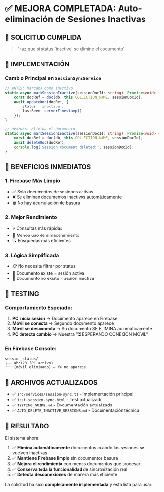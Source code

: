 # ✅ MEJORA COMPLETADA: Auto-eliminación de Sesiones Inactivas

## 🎯 SOLICITUD CUMPLIDA
> "haz que si status 'inactive' se elimine el documento"

## 🔧 IMPLEMENTACIÓN

### **Cambio Principal en `SessionSyncService`**
```typescript
// ANTES: Marcaba como inactivo
static async markSessionInactive(sessionDocId: string): Promise<void> {
    const docRef = doc(db, this.COLLECTION_NAME, sessionDocId);
    await updateDoc(docRef, {
        status: 'inactive',
        lastSeen: serverTimestamp()
    });
}

// DESPUÉS: Elimina el documento
static async markSessionInactive(sessionDocId: string): Promise<void> {
    const docRef = doc(db, this.COLLECTION_NAME, sessionDocId);
    await deleteDoc(docRef);
    console.log('Session document deleted:', sessionDocId);
}
```

## 🚀 BENEFICIOS INMEDIATOS

### **1. Firebase Más Limpio**
- ✅ Solo documentos de sesiones activas
- ❌ Se eliminan documentos inactivos automáticamente
- 🗑️ No hay acumulación de basura

### **2. Mejor Rendimiento**
- ⚡ Consultas más rápidas
- 💾 Menos uso de almacenamiento
- 🔍 Búsquedas más eficientes

### **3. Lógica Simplificada**
- 📋 No necesita filtrar por status
- 🎯 Documento existe = sesión activa
- 💫 Documento no existe = sesión inactiva

## 🧪 TESTING

### **Comportamiento Esperado:**
1. **PC inicia sesión** → Documento aparece en Firebase
2. **Móvil se conecta** → Segundo documento aparece
3. **Móvil se desconecta** → Su documento SE ELIMINA automáticamente
4. **PC detecta cambio** → Muestra "⏳ ESPERANDO CONEXIÓN MÓVIL"

### **En Firebase Console:**
```
session_status/
├── abc123 (PC activo)
└── (móvil eliminado) ← Ya no aparece
```

## 📁 ARCHIVOS ACTUALIZADOS

- ✅ `src/services/session-sync.ts` - Implementación principal
- ✅ `test-session-sync.html` - Test actualizado
- ✅ `TESTING_GUIDE.md` - Documentación actualizada
- ✅ `AUTO_DELETE_INACTIVE_SESSIONS.md` - Documentación técnica

## 🎉 RESULTADO

El sistema ahora:
1. ✅ **Elimina automáticamente** documentos cuando las sesiones se vuelven inactivas
2. ✅ **Mantiene Firebase limpio** sin documentos basura
3. ✅ **Mejora el rendimiento** con menos documentos que procesar
4. ✅ **Conserva toda la funcionalidad** de sincronización real
5. ✅ **Detecta desconexiones** de manera más eficiente

La solicitud ha sido **completamente implementada** y está lista para usar.
